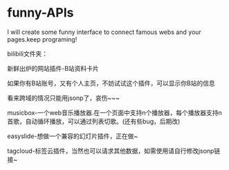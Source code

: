 funny-APIs
==========

I will create some funny interface to connect famous webs and your pages.keep programing!

bilibili文件夹：

新鲜出炉的网站插件-B站资料卡片

如果你有B站账号，又有个人主页，不妨试试这个插件，可以显示你B站的信息

看来跨域的情况只能用jsonp了，哀伤~~~

musicbox-一个web音乐播放器.在一个页面中支持n个播放器，每个播放器支持n首歌，自动循环播放，可以通过列表切歌。(还有些bug，后期改)

easyslide-想做一个兼容的幻灯片插件，正在做~

tagcloud-标签云插件，当然也可以请求其他数据，如需使用请自行修改jsonp链接~
